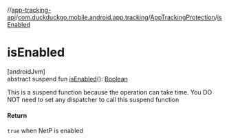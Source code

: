 //[app-tracking-api](../../../index.md)/[com.duckduckgo.mobile.android.app.tracking](../index.md)/[AppTrackingProtection](index.md)/[isEnabled](is-enabled.md)

# isEnabled

[androidJvm]\
abstract suspend fun [isEnabled](is-enabled.md)(): [Boolean](https://kotlinlang.org/api/latest/jvm/stdlib/kotlin/-boolean/index.html)

This is a suspend function because the operation can take time. You DO NOT need to set any dispatcher to call this suspend function

#### Return

`true` when NetP is enabled
